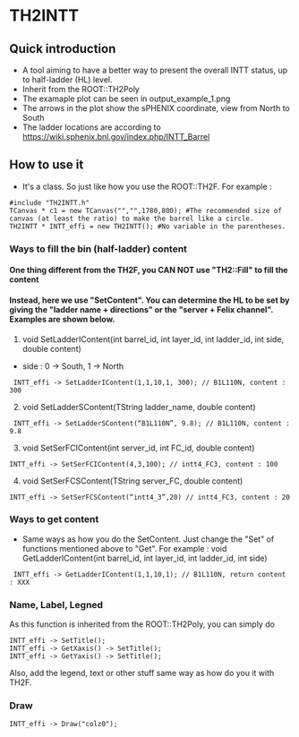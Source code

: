 # TH2INTT

## Quick introduction
* A tool aiming to have a better way to present the overall INTT status, up to half-ladder (HL) level. 
* Inherit from the ROOT::TH2Poly
* The examaple plot can be seen in output_example_1.png
* The arrows in the plot show the sPHENIX coordinate, view from North to South
* The ladder locations are according to https://wiki.sphenix.bnl.gov/index.php/INTT_Barrel

## How to use it
* It's a class. So just like how you use the ROOT::TH2F. For example : 
```
#include "TH2INTT.h"
TCanvas * c1 = new TCanvas("","",1780,800); #The recommended size of canvas (at least the ratio) to make the barrel like a circle.
TH2INTT * INTT_effi = new TH2INTT(); #No variable in the parentheses.
```

### Ways to fill the bin (half-ladder) content  
#### One thing different from the TH2F, you CAN NOT use "TH2::Fill" to fill the content
#### Instead, here we use "SetContent". You can determine the HL to be set by giving the "ladder name + directions" or the "server + Felix channel". Examples are shown below.
 
1. void SetLadderIContent(int barrel_id, int layer_id, int ladder_id, int side, double content) 
* side : 0 -> South, 1 -> North
```
 INTT_effi -> SetLadderIContent(1,1,10,1, 300); // B1L110N, content : 300
```
 
2. void SetLadderSContent(TString ladder_name, double content)
```
 INTT_effi -> SetLadderSContent(“B1L110N”, 9.8); // B1L110N, content : 9.8
```

3. void SetSerFCIContent(int server_id, int FC_id, double content) 
```
INTT_effi -> SetSerFCIContent(4,3,100); // intt4_FC3, content : 100
```

4. void SetSerFCSContent(TString server_FC, double content)
```
INTT_effi -> SetSerFCSContent(“intt4_3”,20) // intt4_FC3, content : 20
```

### Ways to get content 
* Same ways as how you do the SetContent. Just change the "Set" of functions mentioned above to "Get". For example : 
void GetLadderIContent(int barrel_id, int layer_id, int ladder_id, int side) 
```
 INTT_effi -> GetLadderIContent(1,1,10,1); // B1L110N, return content : XXX
```
### Name, Label, Legned
As this function is inherited from the ROOT::TH2Poly, you can simply do 
```
INTT_effi -> SetTitle();
INTT_effi -> GetXaxis() -> SetTitle();
INTT_effi -> GetYaxis() -> SetTitle();
```
Also, add the legend, text or other stuff same way as how do you it with TH2F.  

### Draw
```
INTT_effi -> Draw("colz0");
```
